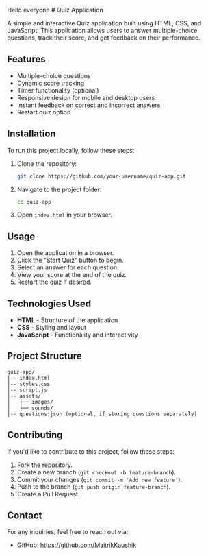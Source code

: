  Hello everyone # Quiz Application

A simple and interactive Quiz application built using HTML, CSS, and JavaScript. This application allows users to answer multiple-choice questions, track their score, and get feedback on their performance.

## Features

- Multiple-choice questions
- Dynamic score tracking
- Timer functionality (optional)
- Responsive design for mobile and desktop users
- Instant feedback on correct and incorrect answers
- Restart quiz option

## Installation

To run this project locally, follow these steps:

1. Clone the repository:
   ```bash
   git clone https://github.com/your-username/quiz-app.git
   ```
2. Navigate to the project folder:
   ```bash
   cd quiz-app
   ```
3. Open `index.html` in your browser.

## Usage

1. Open the application in a browser.
2. Click the "Start Quiz" button to begin.
3. Select an answer for each question.
4. View your score at the end of the quiz.
5. Restart the quiz if desired.

## Technologies Used

- **HTML** - Structure of the application
- **CSS** - Styling and layout
- **JavaScript** - Functionality and interactivity

## Project Structure

```
quiz-app/
│-- index.html
│-- styles.css
│-- script.js
│-- assets/
│   ├── images/
│   ├── sounds/
│-- questions.json (optional, if storing questions separately)
```

## Contributing

If you'd like to contribute to this project, follow these steps:
1. Fork the repository.
2. Create a new branch (`git checkout -b feature-branch`).
3. Commit your changes (`git commit -m 'Add new feature'`).
4. Push to the branch (`git push origin feature-branch`).
5. Create a Pull Request.


## Contact

For any inquiries, feel free to reach out via:
- GitHub: https://github.com/MaitrikKaushik

